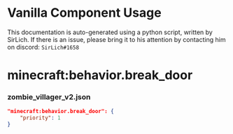 # Vanilla Component Usage
This documentation is auto-generated using a python script, written by SirLich. If there is an issue, please bring it to his attention by contacting him on discord: `SirLich#1658`

# minecraft:behavior.break_door
### zombie_villager_v2.json
```JSON
"minecraft:behavior.break_door": {
    "priority": 1
}
```


